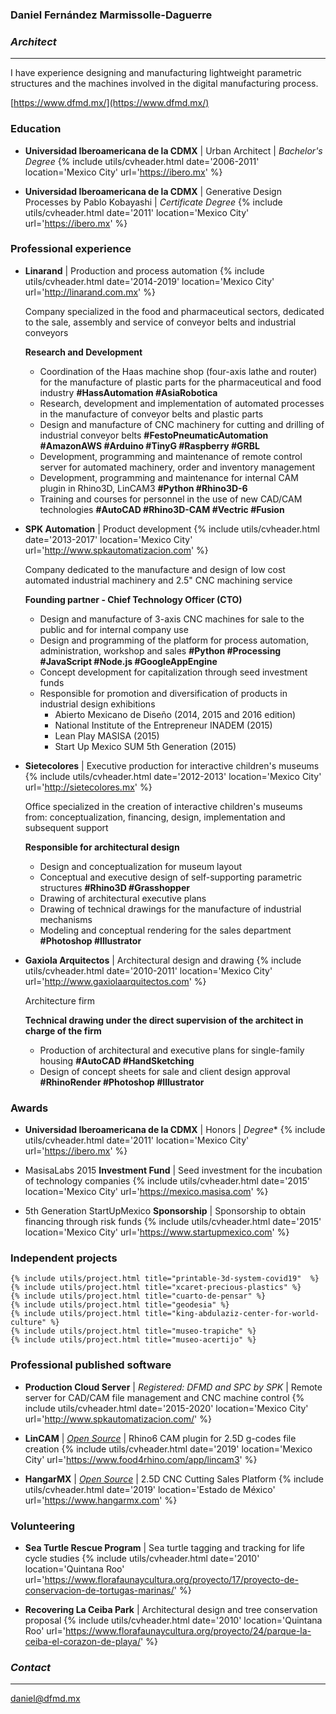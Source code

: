 ### Daniel Fernández Marmissolle-Daguerre
### *Architect*

---

I have experience designing and manufacturing lightweight parametric structures and the machines involved in the digital manufacturing process.

<i class="fas fa-link"></i> [https://www.dfmd.mx/](https://www.dfmd.mx/)

### <i class="fas fa-user-graduate"></i> Education

  - <i class="fas fa-city"></i>
  **Universidad Iberoamericana de la CDMX** | Urban Architect | *Bachelor's Degree*
  {% include utils/cvheader.html date='2006-2011' location='Mexico City' url='https://ibero.mx' %}

  - <i class="fas fa-square-root-alt"></i>
  **Universidad Iberoamericana de la CDMX** | Generative Design Processes by Pablo Kobayashi | *Certificate Degree*
  {% include utils/cvheader.html date='2011' location='Mexico City' url='https://ibero.mx' %}

### <i class="fab fa-black-tie"></i> Professional experience

  - <i class="fas fa-industry"></i>
    **Linarand** | Production and process automation
    {% include utils/cvheader.html date='2014-2019' location='Mexico City' url='http://linarand.com.mx' %}

    Company specialized in the food and pharmaceutical sectors, dedicated to the sale, assembly and service of conveyor belts and industrial conveyors

    **Research and Development**

    - Coordination of the Haas machine shop (four-axis lathe and router) for the manufacture of plastic parts for the pharmaceutical and food industry <i class="fas fa-tag"></i> **#HassAutomation #AsiaRobotica**
    - Research, development and implementation of automated processes in the manufacture of conveyor belts and plastic parts
    - Design and manufacture of CNC machinery for cutting and drilling of industrial conveyor belts <i class="fas fa-tag"></i> **#FestoPneumaticAutomation #AmazonAWS #Arduino #TinyG #Raspberry #GRBL**
    - Development, programming and maintenance of remote control server for automated machinery, order and inventory management
    - Development, programming and maintenance for internal CAM plugin in Rhino3D, LinCAM3 <i class="fas fa-tag"></i> **#Python #Rhino3D-6**
    - Training and courses for personnel in the use of new CAD/CAM technologies <i class="fas fa-tag"></i> **#AutoCAD #Rhino3D-CAM #Vectric #Fusion**

  - <i class="fas fa-microchip"></i>
    **SPK Automation** | Product development
    {% include utils/cvheader.html date='2013-2017' location='Mexico City' url='http://www.spkautomatizacion.com' %}

    Company dedicated to the manufacture and design of low cost automated industrial machinery and 2.5" CNC machining service

    **Founding partner - Chief Technology Officer (CTO)**

    - Design and manufacture of 3-axis CNC machines for sale to the public and for internal company use
    - Design and programming of the platform for process automation, administration, workshop and sales <i class="fas fa-tag"></i> **#Python #Processing #JavaScript #Node.js #GoogleAppEngine**
    - Concept development for capitalization through seed investment funds
    - Responsible for promotion and diversification of products in industrial design exhibitions
      - Abierto Mexicano de Diseño (2014, 2015 and 2016 edition)
      - National Institute of the Entrepreneur INADEM (2015)
      - Lean Play MASISA (2015)
      - Start Up Mexico SUM 5th Generation (2015)

  - <i class="fas fa-child"></i>
    **Sietecolores** | Executive production for interactive children's museums
    {% include utils/cvheader.html date='2012-2013' location='Mexico City' url='http://sietecolores.mx' %}

    Office specialized in the creation of interactive children's museums from: conceptualization, financing, design, implementation and subsequent support

    **Responsible for architectural design**

      - Design and conceptualization for museum layout
      - Conceptual and executive design of self-supporting parametric structures <i class="fas fa-tag"></i> **#Rhino3D #Grasshopper**
      - Drawing of architectural executive plans
      - Drawing of technical drawings for the manufacture of industrial mechanisms
      - Modeling and conceptual rendering for the sales department <i class="fas fa-tag"></i> **#Photoshop #Illustrator**

  - <i class="fas fa-laptop-house"></i>
    **Gaxiola Arquitectos** | Architectural design and drawing
    {% include utils/cvheader.html date='2010-2011' location='Mexico City' url='http://www.gaxiolaarquitectos.com' %}

    Architecture firm

    **Technical drawing under the direct supervision of the architect in charge of the firm**

      - Production of architectural and executive plans for single-family housing <i class="fas fa-tag"></i> **#AutoCAD #HandSketching**
      - Design of concept sheets for sale and client design approval <i class="fas fa-tag"></i> **#RhinoRender #Photoshop #Illustrator**

### <i class="fas fa-check"></i> Awards

  - **Universidad Iberoamericana de la CDMX** | Honors | *Degree**
    {% include utils/cvheader.html date='2011' location='Mexico City' url='https://ibero.mx' %}

  - MasisaLabs 2015 **Investment Fund** | Seed investment for the incubation of technology companies
    {% include utils/cvheader.html date='2015' location='Mexico City' url='https://mexico.masisa.com' %}

  - 5th Generation StartUpMexico **Sponsorship** | Sponsorship to obtain financing through risk funds
    {% include utils/cvheader.html date='2015' location='Mexico City' url='https://www.startupmexico.com' %}

### <i class="fas fa-draw-polygon"></i> Independent projects

    {% include utils/project.html title="printable-3d-system-covid19"  %}
    {% include utils/project.html title="xcaret-precious-plastics" %}
    {% include utils/project.html title="cuarto-de-pensar" %}
    {% include utils/project.html title="geodesia" %}
    {% include utils/project.html title="king-abdulaziz-center-for-world-culture" %}
    {% include utils/project.html title="museo-trapiche" %}
    {% include utils/project.html title="museo-acertijo" %}

### <i class="fas fa-cloud"></i> Professional published software

  - **Production Cloud Server** | *Registered: DFMD and SPC by SPK* |  Remote server for CAD/CAM file management and CNC machine control
    {% include utils/cvheader.html date='2015-2020' location='Mexico City' url='http://www.spkautomatizacion.com/' %}   

  - **LinCAM** | [*Open Source*](https://github.com/dfmdmx/Rhino_LinCAM3) | Rhino6 CAM plugin for 2.5D g-codes file creation
    {% include utils/cvheader.html date='2019' location='Mexico City' url='https://www.food4rhino.com/app/lincam3' %}

  - **HangarMX** | [*Open Source*](https://github.com/dfmdmx/dfmdmx.store.io) | 2.5D CNC Cutting Sales Platform
    {% include utils/cvheader.html date='2019' location='Estado de México' url='https://www.hangarmx.com' %}     

### <i class="fas fa-tree"></i> Volunteering

  - **Sea Turtle Rescue Program** | Sea turtle tagging and tracking for life cycle studies
    {% include utils/cvheader.html date='2010' location='Quintana Roo' url='https://www.florafaunaycultura.org/proyecto/17/proyecto-de-conservacion-de-tortugas-marinas/' %}

  - **Recovering La Ceiba Park** | Architectural design and tree conservation proposal
    {% include utils/cvheader.html date='2010' location='Quintana Roo' url='https://www.florafaunaycultura.org/proyecto/24/parque-la-ceiba-el-corazon-de-playa/' %}

### *Contact*
---
daniel@dfmd.mx
